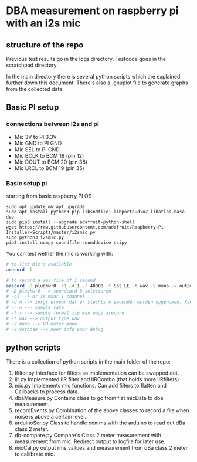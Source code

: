 # DBA measurement on raspberry pi with an i2s mic

## structure of the repo
Previous test results go in the logs directory. Testcode goes in the scratchpad directory

In the main directory there is several python scripts which are explained further down this document. There's also a .gnuplot file to generate graphs from the collected data.


## Basic PI setup
### connections between i2s and pi
- Mic 3V to PI 3.3V
- Mic GND to PI GND
- Mic SEL to PI GND
- Mic BCLK to BCM 18 (pin 12)
- Mic DOUT to BCM 20 (pin 38)
- Mic LRCL to BCM 19 (pin 35)

### Basic setup pi
starting from basic raspberry PI OS

```
sudo apt update && apt upgrade
sudo apt install python3-pip libsndfile1 libportaudio2 libatlas-base-dev
sudo pip3 install --upgrade adafruit-python-shell
wget https://raw.githubusercontent.com/adafruit/Raspberry-Pi-Installer-Scripts/master/i2smic.py
sudo python3 i2smic.py
pip3 install numpy soundfile sounddevice scipy
```


You can test wether the mic is working with:
```bash
# to list mic's available
arecord -l

# to record a wav file of 1 second
arecord -D plughw:0 -c1 -d 1 -r 48000 -f S32_LE -t wav -V mono -v output.wav
# -D plughw:0 --> soundcard 0 selecteren
# -c1 --> er is maar 1 channel
# -d n --> zorgt ervoor dat er slechts n seconden worden opgenomen. Kan worden weggelaten
# -r n --> sample rate
# -f x --> sample format zie man page arecord
# -t wav --> output type wav
# -V mono --> VU-meter mono
# -v verbose --> meer info voor debug
```
## python scripts
There is a collection of python scripts in the main folder of the repo:
1. Ifilter.py Interface for filters so implementation can be swapped out.
2. iir.py Implemented IIR filter and IIRCombo (that holds more IIRfilters)
3. mic.py Implements mic functions. Can add filters to flatten and Callbacks to process data.
4. dbaMeasure.py Contains class to go from flat micData to dba measurement.
5. recordEvents.py Combination of the above classes to record a file when noise is above a certain level.
6. arduinoSer.py Class to handle comms with the arduino to read out dBa class 2 meter.
7. db-compare.py Compare's Class 2 meter measurement with measurement from mic. Redirect output to logfile for later use.
8. micCal.py output rms vallues and measurement from dBa class 2 meter to callibrate mic.

